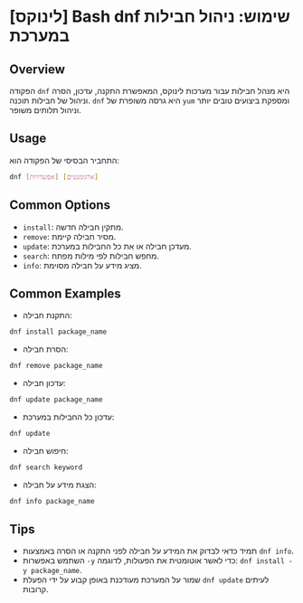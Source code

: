 # [לינוקס] Bash dnf שימוש: ניהול חבילות במערכת

## Overview
הפקודה `dnf` היא מנהל חבילות עבור מערכות לינוקס, המאפשרת התקנה, עדכון, הסרה וניהול של חבילות תוכנה. `dnf` היא גרסה משופרת של `yum` ומספקת ביצועים טובים יותר וניהול תלותים משופר.

## Usage
התחביר הבסיסי של הפקודה הוא:
```bash
dnf [אפשרויות] [ארגומנטים]
```

## Common Options
- `install`: מתקין חבילה חדשה.
- `remove`: מסיר חבילה קיימת.
- `update`: מעדכן חבילה או את כל החבילות במערכת.
- `search`: מחפש חבילות לפי מילות מפתח.
- `info`: מציג מידע על חבילה מסוימת.

## Common Examples
- התקנת חבילה:
```bash
dnf install package_name
```

- הסרת חבילה:
```bash
dnf remove package_name
```

- עדכון חבילה:
```bash
dnf update package_name
```

- עדכון כל החבילות במערכת:
```bash
dnf update
```

- חיפוש חבילה:
```bash
dnf search keyword
```

- הצגת מידע על חבילה:
```bash
dnf info package_name
```

## Tips
- תמיד כדאי לבדוק את המידע על חבילה לפני התקנה או הסרה באמצעות `dnf info`.
- השתמש באפשרות `-y` כדי לאשר אוטומטית את הפעולות, לדוגמה: `dnf install -y package_name`.
- שמור על המערכת מעודכנת באופן קבוע על ידי הפעלת `dnf update` לעיתים קרובות.